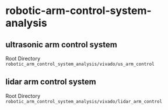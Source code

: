 # robotic-arm-control-system-analysis

## ultrasonic arm control system

Root Directory
```robotic_arm_control_system_analysis/vivado/us_arm_control```

## lidar arm control system

Root Directory
```robotic_arm_control_system_analysis/vivado/lidar_arm_control```
